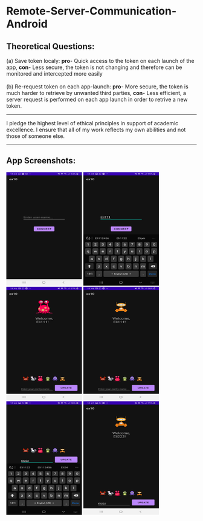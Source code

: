 # Remote-Server-Communication-Android

## Theoretical Questions:
(a) Save token localy: <strong>pro</strong>- Quick access to the token on each launch of the app, 
                       <strong>con</strong>- Less secure, the token is not changing and therefore can be monitored and intercepted more easily<br/><br/>
(b) Re-request token on each app-launch: <strong>pro</strong>- More secure, the token is much harder to retrieve by unwanted third parties, 
                                         <strong>con</strong>- Less efficient, a server request is performed on each app launch in order to retrive a new token.
<hr/>


I pledge the highest level of ethical principles in support of academic excellence. I ensure that all of my work reflects my own abilities and not those of someone else.
<hr/>

## App Screenshots:

<img src="./img1.png" width="200" height="300"/>

<img src="./img2.png" width="200" height="300"/>

<img src="./img3.png" width="200" height="300"/>

<img src="./img4.png" width="200" height="300"/>

<img src="./img5.png" width="200" height="300"/>

<img src="./img6.png" width="200" height="300"/>
